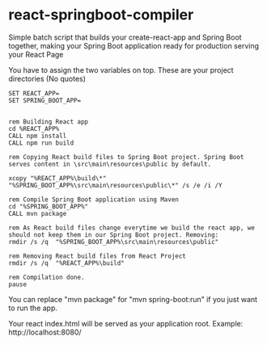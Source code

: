 # react-springboot-compiler
Simple batch script that builds your create-react-app and Spring Boot together, making your Spring Boot application ready for production serving your React Page

You have to assign the two variables on top. These are your project directories (No quotes)

```batch
SET REACT_APP=
SET SPRING_BOOT_APP=


rem Building React app
cd %REACT_APP%
CALL npm install
CALL npm run build

rem Copying React build files to Spring Boot project. Spring Boot serves content in \src\main\resources\public by default.

xcopy "%REACT_APP%\build\*" "%SPRING_BOOT_APP%\src\main\resources\public\*" /s /e /i /Y

rem Compile Spring Boot application using Maven
cd "%SPRING_BOOT_APP%"
CALL mvn package

rem As React build files change everytime we build the react app, we should not keep them in our Spring Boot project. Removing:
rmdir /s /q  "%SPRING_BOOT_APP%\src\main\resources\public"

rem Removing React build files from React Project
rmdir /s /q  "%REACT_APP%\build"

rem Compilation done.
pause
```

You can replace "mvn package" for "mvn spring-boot:run" if you just want to run the app.

Your react index.html will be served as your application root. Example: http://localhost:8080/
